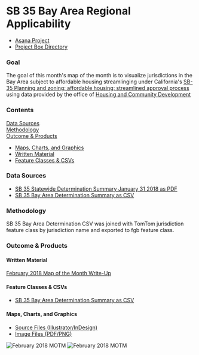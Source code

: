 # SB 35 Bay Area Regional Applicability

- [Asana Project](https://app.asana.com/0/229355710745434/554824683638524)
- [Project Box Directory](https://mtcdrive.box.com/s/asuftnb60ks6mrr5u7oway5lb2fws8ci) 

### Goal

The goal of this month's map of the month is to visualize jurisdictions in the Bay Area subject to affordable housing streamlinging under California's [SB-35 Planning and zoning: affordable housing: streamlined approval process](https://leginfo.legislature.ca.gov/faces/billNavClient.xhtml?bill_id=201720180SB35) using data provided by the office of [Housing and Community Development](http://www.hcd.ca.gov/community-development/housing-element/)

### Contents 

[Data Sources](#data-sources)  
[Methodology](#methodology)  
[Outcome & Products](#outcome--products)
  - [Maps, Charts, and Graphics](#maps-charts-and-graphics)
  - [Written Material](#written-material)
  - [Feature Classes & CSVs](#feature-classes--csvs)

### Data Sources 

- [SB 35 Statewide Determination Summary January 31 2018 as PDF](http://www.hcd.ca.gov/community-development/housing-element/docs/SB35_StatewideDeterminationSummary01312018.pdf)
- [SB 35 Bay Area Determination Summary as CSV](Data/BayArea_SB35_Status.csv)

### Methodology

SB 35 Bay Area Determination CSV was joined with TomTom jurisdiction feature class by jurisdiction name and exported to fgb feature class.  

### Outcome & Products 

#### Written Material 

[February 2018 Map of the Month Write-Up](https://mtcdrive.box.com/s/233pqsscfmpopcqouk37he2qqqeaz1gu)

#### Feature Classes & CSVs 

- [SB 35 Bay Area Determination Summary as CSV](Data/BayArea_SB35_Status.csv)

#### Maps, Charts, and Graphics
- [Source Files (Illustrator/InDesign)](https://mtcdrive.box.com/s/eunlnfvtqfpvbwruduefk2aqeqky0t8w)
- [Image Files (PDF/PNG)](https://mtcdrive.box.com/s/lrjxhwf61dtujz2gw490pisrh81nvd22) 

![February 2018 MOTM](https://mtcdrive.box.com/shared/static/bsxxdaw240t41g1zcjn1mk8257chjf83.png)
![February 2018 MOTM](https://mtcdrive.box.com/shared/static/7nrhx7dtzh0bbo8x97ulyfm27nj6rovj.png)
